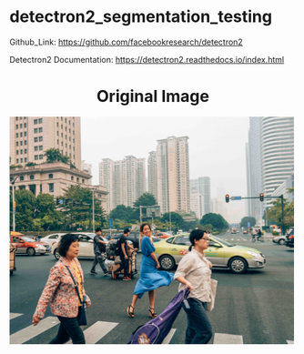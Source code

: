 # detectron2_segmentation_testing

Github_Link: https://github.com/facebookresearch/detectron2

Detectron2 Documentation: https://detectron2.readthedocs.io/index.html

<center><h1><b>Original Image</b></h1></center>
<img src="/assets/original.jpg" width="500" class="center">
